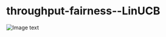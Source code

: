 # throughput-fairness--LinUCB
![Image text](https://github.com/yanxiaoqi932/pcitures.git/模型示意图.png)
